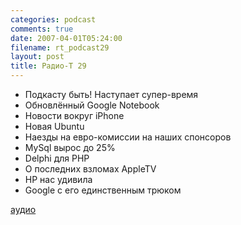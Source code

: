 ```yaml
---
categories: podcast
comments: true
date: 2007-04-01T05:24:00
filename: rt_podcast29
layout: post
title: Радио-T 29
---
```


- Подкасту быть! Наступает супер-время
- Обновлённый Google Notebook
- Новости вокруг iPhone
- Новая Ubuntu
- Наезды на евро-комиссии на наших спонсоров
- MySql вырос до 25%
- Delphi для PHP
- О последних взломах AppleTV
- HP нас удивила
- Google с его единственным трюком

[аудио](http://cdn.radio-t.com/rt_podcast29.mp3)
<audio src="http://cdn.radio-t.com/rt_podcast29.mp3" preload="none"></audio>

